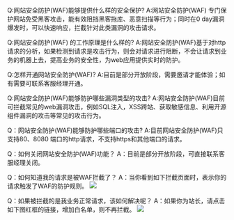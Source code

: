 Q:网站安全防护(WAF)能够提供什么样的安全保护?
A:网站安全防护(WAF) 专门保护网站免受黑客攻击，能有效阻挡黑客拖库、恶意扫描等行为；同时在0 day漏洞爆发时，可以快速响应，拦截针对此类漏洞的攻击请求。

Q:网站安全防护(WAF) 的工作原理是什么样的?
A:网站安全防护(WAF)基于对http请求的分析，如果检测到请求是攻击行为，则会对请求进行阻断，不会让请求到业务的机器上去，提高业务的安全性，为web应用提供实时的防护。

Q:怎样开通网站安全防护(WAF)?
A:目前是部分开放阶段，需要邀请才能体验；如有需要可联系客服经理开通。

Q:网站安全防护(WAF)能够防护哪些漏洞类型的攻击?
A:网站安全防护(WAF)目前可拦截常见的web漏洞攻击，例如SQL注入，XSS跨站、获取敏感信息、利用开源组件漏洞的攻击等常见的攻击行为。

Q：网站安全防护(WAF)能够防护哪些端口的攻击?
A:目前网站安全防护(WAF)只支持80、8080 端口的http请求，不支持https和其他端口的请求。

Q：如何关闭网站安全防护(WAF)功能？
A：目前是部分开放阶段，可直接联系客服经理关闭。

Q：如何知道我的请求是被WAF拦截了？
A：当你看到如下拦截页面时，表示你的请求触发了WAF的防护规则。
![](http://imgcache.tcecqpoc.fsphere.cn/image/mccdn.qcloud.com/img56c636ed7b8be.png)

Q：如果被拦截的是我业务正常请求，该如何解决呢？
A：如果你为站长，请点击如下图红框的链接，增加白名单，则不再拦截。
![](http://imgcache.tcecqpoc.fsphere.cn/image/mccdn.qcloud.com/img56c63706d8830.png)
